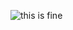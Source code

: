 ![this is fine](https://user-images.githubusercontent.com/302215/181654111-d1750431-0ffb-4b96-971c-c48e49a9d0ad.gif)
